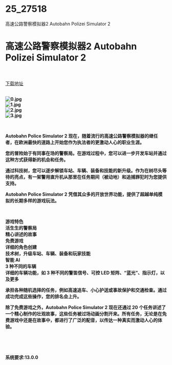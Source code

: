 # 25_27518
高速公路警察模拟器2 Autobahn Polizei Simulator 2
# 高速公路警察模拟器2 Autobahn Polizei Simulator 2
 <br/></br>
[下载地址](https://www.switch520.cc/article/27518 "下载地址")
<br/></br>

<p><strong><img title="0.jpg" src="https://www.switch520.cc/muke_img/2022_02_25_368fbc661433d.jpg" alt="0.jpg"></strong><br>
<strong><img title="1.jpg" src="https://www.switch520.cc/muke_img/2022_02_25_31f24f337e016.jpg" alt="1.jpg"></strong><br>
<strong><img title="2.jpg" src="https://www.switch520.cc/muke_img/2022_02_25_23aea156916b4.jpg" alt="2.jpg"></strong><br>
<strong><img title="3.jpg" src="https://www.switch520.cc/muke_img/2022_02_25_329c7b2e3b25f.jpg" alt="3.jpg">&nbsp;</strong></p>
<p>&nbsp;</p>
<p><strong>Autobahn Police Simulator 2 现在，随着流行的高速公路警察模拟器的继任者，在欧洲最快的道路上开始您作为执法者的更激动人心的职业生涯。</strong></p>
<p><strong>您的冒险始于有同事在场的警察局。在游戏过程中，您可以进一步开发车站并通过这种方式获得新的机会和任务。</strong></p>
<p><strong>通过科技树，您可以逐步解锁车站、车辆、装备和技能的新升级。作为在树尽头等待的亮点，有一架警用直升机从那里在任务期间（被动地）和追捕罪犯时为您提供支持。</strong></p>
<p><strong>Autobahn Police Simulator 2 凭借其众多的开放世界功能，提供了超越单纯模拟的长期多样的游戏玩法。</strong></p>
<p>&nbsp;</p>
<p><strong>游戏特色</strong><br>
<strong>活生生的警察局</strong><br>
<strong>精心讲述的故事</strong><br>
<strong>免费游戏</strong><br>
<strong>详细的角色创建</strong><br>
<strong>技术树，升级车站、车辆、装备和玩家技能</strong><br>
<strong>智能 AI</strong><br>
<strong>3 种不同的车辆</strong><br>
<strong>详细的车辆功能，如 3 种不同的警笛信号、可控 LED 矩阵、“蓝光”、指示灯，以及更多</strong></p>
<p><strong>承担各种随机选择的任务，例如高速追车、小心护送或事故保护和交通检查。通过成功完成这些操作，您的排名会上升。</strong></p>
<p><strong>除了免费游戏之外，Autobahn Police Simulator 2 现在还通过 20 个任务讲述了一个精心制作的壮观故事，这些任务被过场动画分割开来。所有任务，无论是在免费游戏中还是在故事中，都进行了广泛的配音，以传达一种真实而激动人心的体验。</strong></p>
<p>&nbsp;</p>
<p>&nbsp;</p>
<p><strong>系统要求:13.0.0</strong></p>




